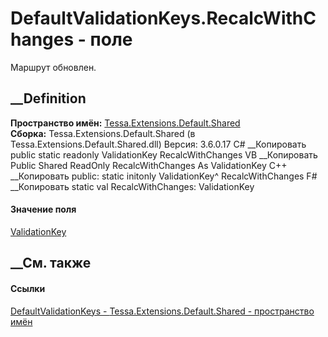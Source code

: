 # DefaultValidationKeys.RecalcWithChanges - поле
Маршрут обновлен.
## __Definition
 **Пространство имён:**
[Tessa.Extensions.Default.Shared](N_Tessa_Extensions_Default_Shared.htm)  
 **Сборка:** Tessa.Extensions.Default.Shared (в
Tessa.Extensions.Default.Shared.dll) Версия: 3.6.0.17
C# __Копировать
     public static readonly ValidationKey RecalcWithChanges
VB __Копировать
     Public Shared ReadOnly RecalcWithChanges As ValidationKey
C++ __Копировать
     public:
    static initonly ValidationKey^ RecalcWithChanges
F# __Копировать
     static val RecalcWithChanges: ValidationKey
#### Значение поля
[ValidationKey](T_Tessa_Platform_Validation_ValidationKey.htm)
##  __См. также
#### Ссылки
[DefaultValidationKeys -
](T_Tessa_Extensions_Default_Shared_DefaultValidationKeys.htm)
[Tessa.Extensions.Default.Shared - пространство
имён](N_Tessa_Extensions_Default_Shared.htm)
